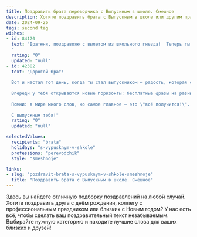 ```yaml
---
title: Поздравить брата переводчика с Выпускным в школе. Смешное
description: Хотите поздравить брата с Выпускным в школе или другим праздником? Наш ИИ создаст незабываемое поздравление, а вы обязательно выделитесь среди других.  
date: 2024-09-26
tags: second tag
wishes:
- id: 84170
  text: "Братюня, поздравляю с вылетом из школьного гнезда!  Теперь ты не просто брат, а брат-переводчик –  готов переводить с птичьего на человеческий все взлеты и падения взрослой жизни!  Главное, чтобы твоя профессиональная лексика не превратилась в набор школьных жаргонизмов.  Удачи тебе, гуру перевода, и да будут все твои переводы безупречны (ну, почти)!
  "
  rating: "0"
  updated: "null"
- id: 42382
  text: "Дорогой брат!
  
  Вот и настал тот день, когда ты стал выпускником — радость, которая собрала всех твоих преподавателей в одном месте... чтобы понять, как же они могли тебя до сих пор терпеть! Поздравляю! Теперь ты официально переводчик, и твоё призвание — переводить не только языки, но и усталые взгляды родителей на \"что же ты будешь делать дальше\".
  
  Впереди у тебя открываются новые горизонты: бесплатные фразы на разных языках и бесконечные советы, как \"перевести\" свои загоны из Б на А! Желаю тебе, чтобы твой словарный запас всегда был больше, чем запасы носок в твоем шкафу, а армия фраз на случай форс-мажоров никогда не иссякала!
  
  Помни: в мире много слов, но самое главное — это \"всё получится!\". Удачи в покорении новых языков, и пусть твоя жизнь будет такой же интересной, как перевод шуток с английского!
  
  С выпускным тебя!"
  rating: "0"
  updated: "null"

selectedValues:
  recipients: "brata"
  holidays: "s-vypusknym-v-shkole"
  professions: "perevodchik"
  style: "smeshnoje"

links:
- slug: "pozdravit-brata-s-vypusknym-v-shkole-smeshnoje"
  title: "Поздравить брата с Выпускным в школе. Смешное"
---
```


Здесь вы найдете отличную подборку поздравлений на любой случай.
Хотите поздравить друга с днём рождения, коллегу с профессиональным праздником или близких с Новым годом? У нас есть всё, чтобы сделать ваш поздравительный текст незабываемым. Выбирайте нужную категорию и находите лучшие слова для ваших близких и друзей!
